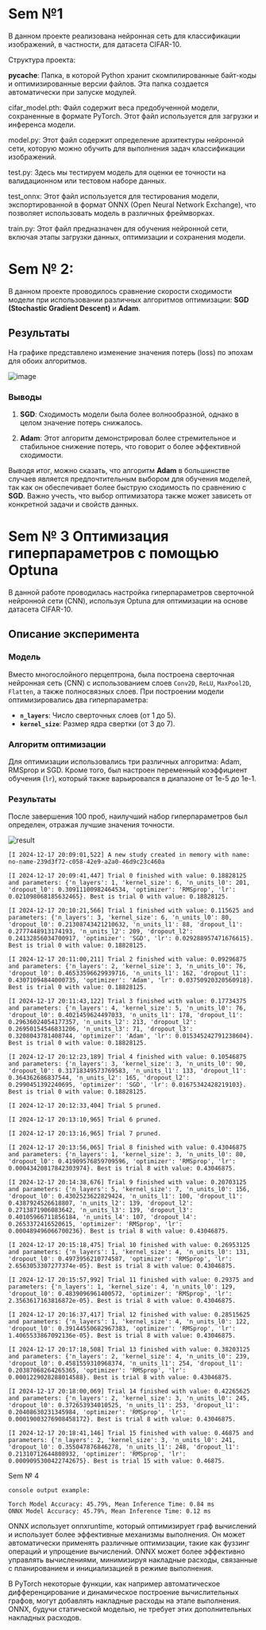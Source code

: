 # Sem №1

В данном проекте реализована нейронная сеть для классификации изображений, в частности, для датасета CIFAR-10.

Структура проекта:

__pycache__: Папка, в которой Python хранит скомпилированные байт-коды и оптимизированные версии файлов. Эта папка создается автоматически при запуске модулей.

cifar_model.pth: Файл содержит веса предобученной модели, сохраненные в формате PyTorch. Этот файл используется для загрузки и инференса модели.

model.py: Этот файл содержит определение архитектуры нейронной сети, которую можно обучить для выполнения задач классификации изображений.

test.py:  Здесь мы тестируем модель для оценки ее точности на валидационном или тестовом наборе данных.

test_onnx: Этот файл используется для тестирования модели, экспортированной в формат ONNX (Open Neural Network Exchange), что позволяет использовать модель в различных фреймворках.

train.py: Этот файл предназначен для обучения нейронной сети, включая этапы загрузки данных, оптимизации и сохранения модели.


# Sem № 2:

В данном проекте проводилось сравнение скорости сходимости модели при использовании различных алгоритмов оптимизации: **SGD (Stochastic Gradient Descent)** и **Adam**. 

## Результаты

На графике представлено изменение значения потерь (loss) по эпохам для обоих алгоритмов. 

![image](https://github.com/user-attachments/assets/5aca40f4-9ad0-4cef-9faa-470f949a93b5)


### Выводы

1. **SGD**: Сходимость модели была более волнообразной, однако в целом значение потерь снижалось.
   
2. **Adam**: Этот алгоритм демонстрировал более стремительное и стабильное снижение потерь, что говорит о более эффективной сходимости.

Выводя итог, можно сказать, что алгоритм **Adam** в большинстве случаев является предпочтительным выбором для обучения моделей, так как он обеспечивает более быструю сходимость по сравнению с **SGD**. Важно учесть, что выбор оптимизатора также может зависеть от конкретной задачи и свойств данных.


# Sem № 3 Оптимизация гиперпараметров с помощью Optuna

В данной работе проводилась настройка гиперпараметров сверточной нейронной сети (CNN), используя Optuna для оптимизации на основе датасета CIFAR-10.

## Описание эксперимента

### Модель
Вместо многослойного перцептрона, была построена сверточная нейронная сеть (CNN) с использованием слоев `Conv2D`, `ReLU`, `MaxPool2D`, `Flatten`, а также полносвязных слоев. При построении модели оптимизировались два гиперпараметра:

- **`n_layers`**: Число сверточных слоев (от 1 до 5).
- **`kernel_size`**: Размер ядра свертки (от 3 до 7).

### Алгоритм оптимизации
Для оптимизации использовались три различных алгоритма: Adam, RMSprop и SGD. Кроме того, был настроен переменный коэффициент обучения (`lr`), который также варьировался в диапазоне от 1e-5 до 1e-1.

### Результаты

После завершения 100 проб, наилучший набор гиперпараметров был определен, отражая лучшие значения точности.

![result](https://github.com/user-attachments/assets/c0b8c629-5ed9-4f3d-92d8-d58b47a5e345)

```
[I 2024-12-17 20:09:01,522] A new study created in memory with name: no-name-239d3f72-c058-42e9-a2a0-46d9c23c460a

[I 2024-12-17 20:09:41,447] Trial 0 finished with value: 0.18828125 and parameters: {'n_layers': 1, 'kernel_size': 6, 'n_units_l0': 201, 'dropout_l0': 0.30911100982464534, 'optimizer': 'RMSprop', 'lr': 0.021098068185632465}. Best is trial 0 with value: 0.18828125.

[I 2024-12-17 20:10:21,566] Trial 1 finished with value: 0.115625 and parameters: {'n_layers': 3, 'kernel_size': 6, 'n_units_l0': 80, 'dropout_l0': 0.21308743421210632, 'n_units_l1': 88, 'dropout_l1': 0.2777448913174193, 'n_units_l2': 209, 'dropout_l2': 0.24132856034700917, 'optimizer': 'SGD', 'lr': 0.029288957471676615}. Best is trial 0 with value: 0.18828125.

[I 2024-12-17 20:11:00,211] Trial 2 finished with value: 0.09296875 and parameters: {'n_layers': 2, 'kernel_size': 3, 'n_units_l0': 76, 'dropout_l0': 0.46533596629939716, 'n_units_l1': 162, 'dropout_l1': 0.43071094844000735, 'optimizer': 'Adam', 'lr': 0.03750920320560918}. Best is trial 0 with value: 0.18828125.

[I 2024-12-17 20:11:43,122] Trial 3 finished with value: 0.17734375 and parameters: {'n_layers': 4, 'kernel_size': 5, 'n_units_l0': 76, 'dropout_l0': 0.4021459624497033, 'n_units_l1': 178, 'dropout_l1': 0.29636024054177357, 'n_units_l2': 213, 'dropout_l2': 0.26950154546831206, 'n_units_l3': 71, 'dropout_l3': 0.3208043781408744, 'optimizer': 'Adam', 'lr': 0.015345242791238604}. Best is trial 0 with value: 0.18828125.

[I 2024-12-17 20:12:23,189] Trial 4 finished with value: 0.10546875 and parameters: {'n_layers': 3, 'kernel_size': 3, 'n_units_l0': 90, 'dropout_l0': 0.31718349573769583, 'n_units_l1': 133, 'dropout_l1': 0.364362686837544, 'n_units_l2': 165, 'dropout_l2': 0.2990451392240695, 'optimizer': 'SGD', 'lr': 0.01675342428219103}. Best is trial 0 with value: 0.18828125.

[I 2024-12-17 20:12:33,404] Trial 5 pruned. 

[I 2024-12-17 20:13:10,965] Trial 6 pruned. 

[I 2024-12-17 20:13:16,965] Trial 7 pruned. 

[I 2024-12-17 20:13:56,065] Trial 8 finished with value: 0.43046875 and parameters: {'n_layers': 1, 'kernel_size': 3, 'n_units_l0': 80, 'dropout_l0': 0.41909576859709596, 'optimizer': 'RMSprop', 'lr': 0.00043420817842303974}. Best is trial 8 with value: 0.43046875.

[I 2024-12-17 20:14:38,676] Trial 9 finished with value: 0.20703125 and parameters: {'n_layers': 5, 'kernel_size': 7, 'n_units_l0': 156, 'dropout_l0': 0.4302523622829424, 'n_units_l1': 100, 'dropout_l1': 0.4387924526618807, 'n_units_l2': 139, 'dropout_l2': 0.2713871906083642, 'n_units_l3': 139, 'dropout_l3': 0.40105966711856184, 'n_units_l4': 107, 'dropout_l4': 0.2653372416520615, 'optimizer': 'RMSprop', 'lr': 0.000489496066700236}. Best is trial 8 with value: 0.43046875.

[I 2024-12-17 20:15:18,475] Trial 10 finished with value: 0.26953125 and parameters: {'n_layers': 1, 'kernel_size': 4, 'n_units_l0': 131, 'dropout_l0': 0.4973956210774587, 'optimizer': 'RMSprop', 'lr': 2.6563053307277374e-05}. Best is trial 8 with value: 0.43046875.        

[I 2024-12-17 20:15:57,992] Trial 11 finished with value: 0.29375 and parameters: {'n_layers': 1, 'kernel_size': 4, 'n_units_l0': 129, 'dropout_l0': 0.4839096961400572, 'optimizer': 'RMSprop', 'lr': 2.3563617163816872e-05}. Best is trial 8 with value: 0.43046875.

[I 2024-12-17 20:16:37,417] Trial 12 finished with value: 0.28515625 and parameters: {'n_layers': 1, 'kernel_size': 4, 'n_units_l0': 122, 'dropout_l0': 0.39144550682967383, 'optimizer': 'RMSprop', 'lr': 1.4065533867092136e-05}. Best is trial 8 with value: 0.43046875.       

[I 2024-12-17 20:17:18,508] Trial 13 finished with value: 0.38203125 and parameters: {'n_layers': 2, 'kernel_size': 4, 'n_units_l0': 239, 'dropout_l0': 0.4581559310968374, 'n_units_l1': 254, 'dropout_l1': 0.20387068264265365, 'optimizer': 'RMSprop', 'lr': 0.0001229028288014588}. Best is trial 8 with value: 0.43046875.

[I 2024-12-17 20:18:00,069] Trial 14 finished with value: 0.42265625 and parameters: {'n_layers': 2, 'kernel_size': 3, 'n_units_l0': 245, 'dropout_l0': 0.372653934010525, 'n_units_l1': 253, 'dropout_l1': 0.20408630231345984, 'optimizer': 'RMSprop', 'lr': 0.00019003276908458172}. Best is trial 8 with value: 0.43046875.

[I 2024-12-17 20:18:41,146] Trial 15 finished with value: 0.46875 and parameters: {'n_layers': 2, 'kernel_size': 3, 'n_units_l0': 241, 'dropout_l0': 0.355047876846278, 'n_units_l1': 248, 'dropout_l1': 0.21310712644808932, 'optimizer': 'RMSprop', 'lr': 0.0009095300422742675}. Best is trial 15 with value: 0.46875.

```


Sem № 4 
```
console output example:

Torch Model Accuracy: 45.79%, Mean Inference Time: 0.84 ms
ONNX Model Accuracy: 45.79%, Mean Inference Time: 0.12 ms
```

ONNX использует onnxruntime, который оптимизирует граф вычислений и использует более эффективные механизмы выполнения. Он может автоматически применять различные оптимизации, такие как фуззинг операций и упрощение вычислений. ONNX может более эффективно управлять вычислениями, минимизируя накладные расходы, связанные с планированием и инициализацией в режиме выполнения.

В PyTorch некоторые функции, как например автоматическое дифференцирование и динамическое построение вычислительных графов, могут добавлять накладные расходы на этапе выполнения. ONNX, будучи статической моделью, не требует этих дополнительных накладных расходов.
